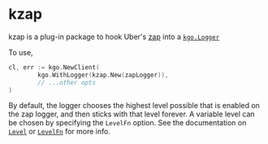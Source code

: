kzap
===

kzap is a plug-in package to hook Uber's [zap](https://github.com/uber-go/zap)
into a [`kgo.Logger`](https://pkg.go.dev/github.com/YenchangChan/franz-go/pkg/kgo#Logger)

To use,

```go
cl, err := kgo.NewClient(
        kgo.WithLogger(kzap.New(zapLogger)),
        // ...other opts
)
```

By default, the logger chooses the highest level possible that is enabled on
the zap logger, and then sticks with that level forever. A variable level
can be chosen by specifying the `LevelFn` option. See the documentation on
[`Level`](https://pkg.go.dev/github.com/YenchangChan/franz-go/plugin/kzap#Level) or [`LevelFn`](https://pkg.go.dev/github.com/YenchangChan/franz-go/plugin/kzap#LevelFn) for more info.
